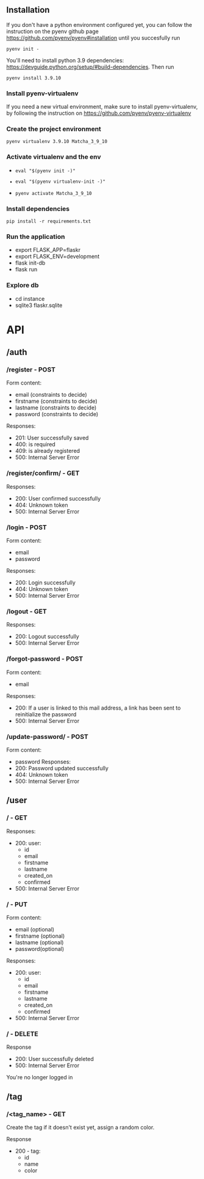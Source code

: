 
## Installation

If you don't have a python environment configured yet, you can follow the instruction on the pyenv github page https://github.com/pyenv/pyenv#installation until you succesfully run 

<code>pyenv init -</code>

You'll need to install python 3.9 dependencies: https://devguide.python.org/setup/#build-dependencies. Then run

<code>pyenv install 3.9.10</code>

### Install pyenv-virtualenv
If you need a new virtual environment, make sure to install pyenv-virtualenv, by following the instruction on https://github.com/pyenv/pyenv-virtualenv

### Create the project environment

<code>pyenv virtualenv 3.9.10 Matcha_3_9_10</code>

### Activate virtualenv and the env
- <code>eval "$(pyenv init -)"
- eval "$(pyenv virtualenv-init -)"
- pyenv activate Matcha_3_9_10</code>

### Install dependencies

<code>pip install -r requirements.txt</code>

### Run the application
- export FLASK_APP=flaskr
- export FLASK_ENV=development
- flask init-db
- flask run

### Explore db
- cd instance
- sqlite3 flaskr.sqlite

# API
## /auth
### /register - POST
Form content:
- email (constraints to decide)
- firstname (constraints to decide)
- lastname (constraints to decide)
- password (constraints to decide)

Responses:
- 201: User <user> successfully saved
- 400: <field> is required
- 409: <user> is already registered
- 500: Internal Server Error

### /register/confirm/<token> - GET
Responses:
- 200: User confirmed successfully
- 404: Unknown token
- 500: Internal Server Error

### /login - POST
Form content:
- email
- password

Responses:
- 200: Login successfully
- 404: Unknown token
- 500: Internal Server Error

### /logout - GET
Responses:
- 200: Logout successfully
- 500: Internal Server Error

### /forgot-password - POST
Form content:
- email

Responses:
- 200: If a user is linked to this mail address, a link has been sent to reinitialize the password
- 500: Internal Server Error

### /update-password/<token> - POST
Form content:
- password
Responses:
- 200: Password updated successfully
- 404: Unknown token
- 500: Internal Server Error

## /user
### / - GET
Responses:
- 200: user:
  - id
  - email
  - firstname
  - lastname
  - created_on
  - confirmed
- 500: Internal Server Error

### / - PUT 
Form content:
- email (optional)
- firstname (optional)
- lastname (optional)
- password(optional)

Responses:
- 200: user:
  - id
  - email
  - firstname
  - lastname
  - created_on
  - confirmed
- 500: Internal Server Error

### / - DELETE
Response
- 200: User successfully deleted
- 500: Internal Server Error

You're no longer logged in

## /tag
### /<tag_name> - GET
Create the tag if it doesn't exist yet, assign a random color.

Response
- 200 - tag:
  - id
  - name
  - color